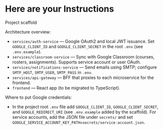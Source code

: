 # Here are your Instructions

Project scaffold

Architecture overview:

- `services/auth-service` — Google OAuth2 and local JWT issuance. Set `GOOGLE_CLIENT_ID` and `GOOGLE_CLIENT_SECRET` in the root `.env` (see `.env.example`).
- `services/classroom-service` — Sync with Google Classroom (courses, rosters, assignments). Supports service account or user OAuth.
- `services/notifications-service` — Send emails using SMTP; configure `SMTP_HOST`, `SMTP_USER`, `SMTP_PASS` in `.env`.
- `services/api-gateway` — BFF that proxies to each microservice for the frontend.
- `frontend` — React app (to be migrated to TypeScript).

Where to put Google credentials:

- In the project root `.env` file add `GOOGLE_CLIENT_ID`, `GOOGLE_CLIENT_SECRET`, and `GOOGLE_REDIRECT_URI` (see `.env.example` added by the scaffold). For service accounts, add the JSON file under `secrets/` and set `GOOGLE_SERVICE_ACCOUNT_KEY_PATH=secrets/service-account.json`.
